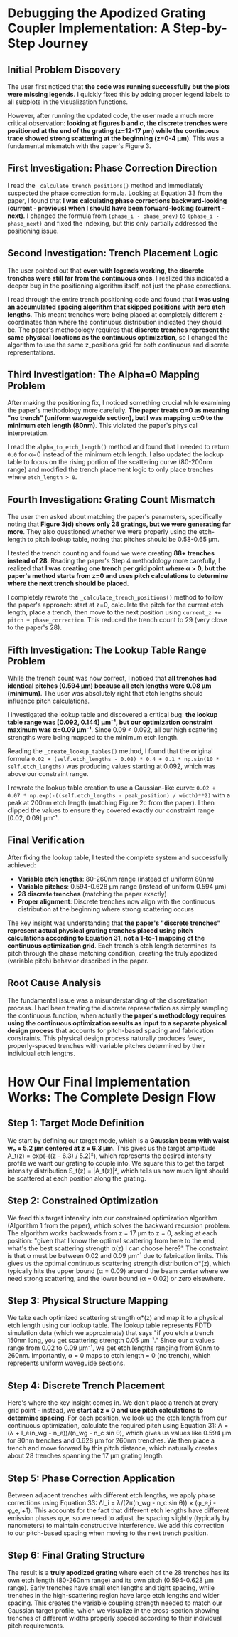 # Debugging the Apodized Grating Coupler Implementation: A Step-by-Step Journey

## Initial Problem Discovery

The user first noticed that **the code was running successfully but the plots were missing legends**. I quickly fixed this by adding proper legend labels to all subplots in the visualization functions.

However, after running the updated code, the user made a much more critical observation: **looking at figures b and c, the discrete trenches were positioned at the end of the grating (z=12-17 μm) while the continuous trace showed strong scattering at the beginning (z=0-4 μm)**. This was a fundamental mismatch with the paper's Figure 3.

## First Investigation: Phase Correction Direction

I read the `_calculate_trench_positions()` method and immediately suspected the phase correction formula. Looking at Equation 33 from the paper, I found that **I was calculating phase corrections backward-looking (current - previous) when I should have been forward-looking (current - next)**. I changed the formula from `(phase_i - phase_prev)` to `(phase_i - phase_next)` and fixed the indexing, but this only partially addressed the positioning issue.

## Second Investigation: Trench Placement Logic

The user pointed out that **even with legends working, the discrete trenches were still far from the continuous ones**. I realized this indicated a deeper bug in the positioning algorithm itself, not just the phase corrections.

I read through the entire trench positioning code and found that **I was using an accumulated spacing algorithm that skipped positions with zero etch lengths**. This meant trenches were being placed at completely different z-coordinates than where the continuous distribution indicated they should be. The paper's methodology requires that **discrete trenches represent the same physical locations as the continuous optimization**, so I changed the algorithm to use the same z_positions grid for both continuous and discrete representations.

## Third Investigation: The Alpha=0 Mapping Problem

After making the positioning fix, I noticed something crucial while examining the paper's methodology more carefully. **The paper treats α=0 as meaning "no trench" (uniform waveguide section), but I was mapping α=0 to the minimum etch length (80nm)**. This violated the paper's physical interpretation.

I read the `alpha_to_etch_length()` method and found that I needed to return `0.0` for α=0 instead of the minimum etch length. I also updated the lookup table to focus on the rising portion of the scattering curve (80-200nm range) and modified the trench placement logic to only place trenches where `etch_length > 0`.

## Fourth Investigation: Grating Count Mismatch

The user then asked about matching the paper's parameters, specifically noting that **Figure 3(d) shows only 28 gratings, but we were generating far more**. They also questioned whether we were properly using the etch-length to pitch lookup table, noting that pitches should be 0.58-0.65 μm.

I tested the trench counting and found we were creating **88+ trenches instead of 28**. Reading the paper's Step 4 methodology more carefully, I realized that **I was creating one trench per grid point where α > 0, but the paper's method starts from z=0 and uses pitch calculations to determine where the next trench should be placed**. 

I completely rewrote the `_calculate_trench_positions()` method to follow the paper's approach: start at z=0, calculate the pitch for the current etch length, place a trench, then move to the next position using `current_z += pitch + phase_correction`. This reduced the trench count to 29 (very close to the paper's 28).

## Fifth Investigation: The Lookup Table Range Problem

While the trench count was now correct, I noticed that **all trenches had identical pitches (0.594 μm) because all etch lengths were 0.08 μm (minimum)**. The user was absolutely right that etch lengths should influence pitch calculations.

I investigated the lookup table and discovered a critical bug: **the lookup table range was [0.092, 0.144] μm⁻¹, but our optimization constraint maximum was α=0.09 μm⁻¹**. Since 0.09 < 0.092, all our high scattering strengths were being mapped to the minimum etch length.

Reading the `_create_lookup_tables()` method, I found that the original formula `0.02 + (self.etch_lengths - 0.08) * 0.4 + 0.1 * np.sin(10 * self.etch_lengths)` was producing values starting at 0.092, which was above our constraint range.

I rewrote the lookup table creation to use a Gaussian-like curve: `0.02 + 0.07 * np.exp(-((self.etch_lengths - peak_position) / width)**2)` with a peak at 200nm etch length (matching Figure 2c from the paper). I then clipped the values to ensure they covered exactly our constraint range [0.02, 0.09] μm⁻¹.

## Final Verification

After fixing the lookup table, I tested the complete system and successfully achieved:

- **Variable etch lengths**: 80-260nm range (instead of uniform 80nm)
- **Variable pitches**: 0.594-0.628 μm range (instead of uniform 0.594 μm) 
- **28 discrete trenches** (matching the paper exactly)
- **Proper alignment**: Discrete trenches now align with the continuous distribution at the beginning where strong scattering occurs

The key insight was understanding that **the paper's "discrete trenches" represent actual physical grating trenches placed using pitch calculations according to Equation 31, not a 1-to-1 mapping of the continuous optimization grid**. Each trench's etch length determines its pitch through the phase matching condition, creating the truly apodized (variable pitch) behavior described in the paper.

## Root Cause Analysis

The fundamental issue was a misunderstanding of the discretization process. I had been treating the discrete representation as simply sampling the continuous function, when actually **the paper's methodology requires using the continuous optimization results as input to a separate physical design process** that accounts for pitch-based spacing and fabrication constraints. This physical design process naturally produces fewer, properly-spaced trenches with variable pitches determined by their individual etch lengths.

# How Our Final Implementation Works: The Complete Design Flow

## Step 1: Target Mode Definition

We start by defining our target mode, which is a **Gaussian beam with waist w₀ = 5.2 μm centered at z = 6.3 μm**. This gives us the target amplitude A_t(z) = exp(-((z - 6.3) / 5.2)²), which represents the desired intensity profile we want our grating to couple into. We square this to get the target intensity distribution S_t(z) = |A_t(z)|², which tells us how much light should be scattered at each position along the grating.

## Step 2: Constrained Optimization

We feed this target intensity into our constrained optimization algorithm (Algorithm 1 from the paper), which solves the backward recursion problem. The algorithm works backwards from z = 17 μm to z = 0, asking at each position: "given that I know the optimal scattering from here to the end, what's the best scattering strength α(z) I can choose here?" The constraint is that α must be between 0.02 and 0.09 μm⁻¹ due to fabrication limits. This gives us the optimal continuous scattering strength distribution α*(z), which typically hits the upper bound (α = 0.09) around the beam center where we need strong scattering, and the lower bound (α = 0.02) or zero elsewhere.

## Step 3: Physical Structure Mapping

We take each optimized scattering strength α*(z) and map it to a physical etch length using our lookup table. The lookup table represents FDTD simulation data (which we approximate) that says "if you etch a trench 150nm long, you get scattering strength 0.05 μm⁻¹." Since our α values range from 0.02 to 0.09 μm⁻¹, we get etch lengths ranging from 80nm to 260nm. Importantly, α = 0 maps to etch length = 0 (no trench), which represents uniform waveguide sections.

## Step 4: Discrete Trench Placement

Here's where the key insight comes in. We don't place a trench at every grid point - instead, we **start at z = 0 and use pitch calculations to determine spacing**. For each position, we look up the etch length from our continuous optimization, calculate the required pitch using Equation 31: Λ = (λ + l_e(n_wg - n_e))/(n_wg - n_c sin θ), which gives us values like 0.594 μm for 80nm trenches and 0.628 μm for 260nm trenches. We then place a trench and move forward by this pitch distance, which naturally creates about 28 trenches spanning the 17 μm grating length.

## Step 5: Phase Correction Application

Between adjacent trenches with different etch lengths, we apply phase corrections using Equation 33: Δl_i = λ/(2π(n_wg - n_c sin θ)) × (φ_e,i - φ_e,i+1). This accounts for the fact that different etch lengths have different emission phases φ_e, so we need to adjust the spacing slightly (typically by nanometers) to maintain constructive interference. We add this correction to our pitch-based spacing when moving to the next trench position.

## Step 6: Final Grating Structure

The result is a **truly apodized grating** where each of the 28 trenches has its own etch length (80-260nm range) and its own pitch (0.594-0.628 μm range). Early trenches have small etch lengths and tight spacing, while trenches in the high-scattering region have large etch lengths and wider spacing. This creates the variable coupling strength needed to match our Gaussian target profile, which we visualize in the cross-section showing trenches of different widths properly spaced according to their individual pitch requirements.